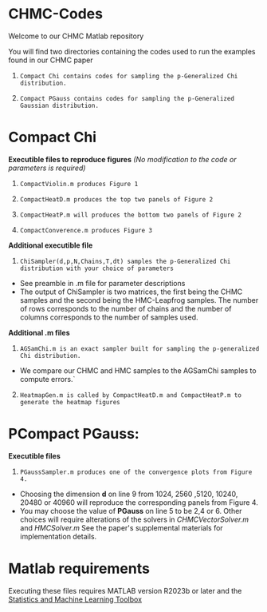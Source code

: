 # CHMC-Codes

Welcome to our CHMC Matlab repository

You will find two directories containing the codes used to run the examples found in our CHMC paper

1. `Compact Chi contains codes for sampling the p-Generalized Chi distribution.` 

2. `Compact PGauss contains codes for sampling the p-Generalized Gaussian distribution.`

# Compact Chi 
**Executible files to reproduce figures** _(No modification to the code or parameters is required)_

1. `CompactViolin.m produces Figure 1`

2. `CompactHeatD.m produces the top two panels of Figure 2`

3. `CompactHeatP.m will produces the bottom two panels of Figure 2`

4. `CompactConverence.m produces Figure 3`


**Additional executible file**

1. `ChiSampler(d,p,N,Chains,T,dt) samples the p-Generalized Chi distribution with your choice of parameters`  
 - See preamble in .m file for parameter descriptions
 - The output of ChiSampler is two matrices, the first being the CHMC samples and the second being the HMC-Leapfrog samples. The number of rows corresponds to the number of chains and the number of columns corresponds to the number of samples used.

**Additional .m files**
1. `AGSamChi.m is an exact sampler built for sampling the p-generalized Chi distribution.` 
- We compare our CHMC and HMC samples to the AGSamChi samples to compute errors.`

2. `HeatmapGen.m is called by CompactHeatD.m and CompactHeatP.m to generate the heatmap figures`

# PCompact PGauss:
**Executible files**

1. `PGaussSampler.m produces one of the convergence plots from Figure 4.`
- Choosing the dimension **d** on line 9 from 1024, 2560 ,5120, 10240, 20480 or 40960 will reproduce the corresponding panels from Figure 4.
- You may choose the value of **PGauss** on line 5 to be 2,4 or 6. Other choices will require alterations of the solvers in _CHMCVectorSolver.m_ and _HMCSolver.m_ See the paper's supplemental materials for implementation details.

# Matlab requirements

Executing these files requires MATLAB version R2023b or later and the [Statistics and Machine Learning Toolbox](https://www.mathworks.com/products/statistics.html)